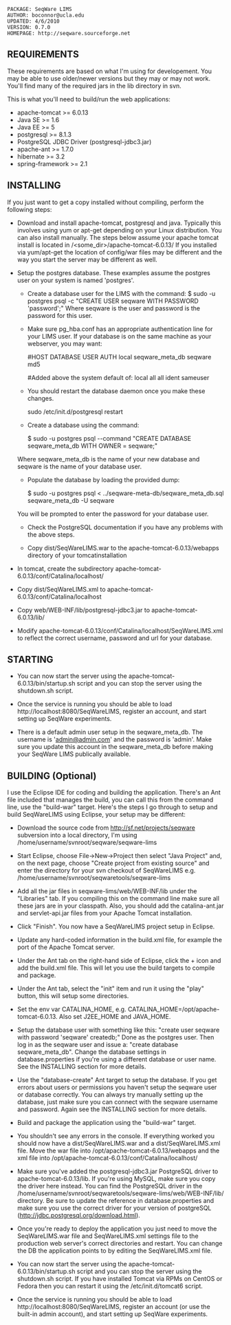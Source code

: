    PACKAGE: SeqWare LIMS
    AUTHOR: boconnor@ucla.edu
    UPDATED: 4/6/2010
    VERSION: 0.7.0
    HOMEPAGE: http://seqware.sourceforge.net

## REQUIREMENTS

These requirements are based on what I'm using for developement.  You may be able 
to use older/newer versions but they may or may not work.  You'll find many of the
required jars in the lib directory in svn.

This is what you'll need to build/run the web applications:

* apache-tomcat >= 6.0.13
* Java SE >= 1.6
* Java EE >= 5
* postgresql >= 8.1.3
* PostgreSQL JDBC Driver (postgresql-jdbc3.jar)
* apache-ant >= 1.7.0
* hibernate >= 3.2
* spring-framework >= 2.1


## INSTALLING

If you just want to get a copy installed without compiling, perform the following steps:

* Download and install apache-tomcat, postgresql and java. Typically this
  involves using yum or apt-get depending on your Linux distribution. You can
  also install manually. The steps below assume your apache tomcat install is
  located in /<some_dir>/apache-tomcat-6.0.13/ If you installed via yum/apt-get
  the location of config/war files may be different and the way you start the
  server may be different as well. 

* Setup the postgres database. These examples assume the postgres user on your system
  is named 'postgres'.

    * Create a database user for the LIMS with the command:
   $ sudo -u postgres psql -c "CREATE USER seqware WITH PASSWORD 'password';"
   Where seqware is the user and password is the password for this user.

    * Make sure pg_hba.conf has an appropriate authentication line for your LIMS user.
   If your database is on the same machine as your webserver, you may want:

        #HOST   DATABASE          USER                              AUTH
        local   seqware_meta_db   seqware                            md5
        
        #Added above the system default of:
        local   all           all                               ident sameuser

    * You should restart the database daemon once you make these changes.

        sudo /etc/init.d/postgresql restart

    * Create a database using the command:

        $ sudo -u postgres psql --command "CREATE DATABASE seqware_meta_db WITH OWNER = seqware;"

   Where seqware_meta_db is the name of your new database and seqware is the name of your
   database user.

    * Populate the database by loading the provided dump:

        $ sudo -u postgres psql < ../seqware-meta-db/seqware_meta_db.sql seqware_meta_db -U seqware

   You will be prompted to enter the password for your database user.

    * Check the PostgreSQL documentation if you have any problems with the above steps.

    * Copy dist/SeqWareLIMS.war to the apache-tomcat-6.0.13/webapps directory of your tomcatinstallation

* In tomcat, create the subdirectory apache-tomcat-6.0.13/conf/Catalina/localhost/

* Copy dist/SeqWareLIMS.xml to apache-tomcat-6.0.13/conf/Catalina/localhost

* Copy web/WEB-INF/lib/postgresql-jdbc3.jar to apache-tomcat-6.0.13/lib/

* Modify apache-tomcat-6.0.13/conf/Catalina/localhost/SeqWareLIMS.xml to reflect the
  correct username, password and url for your database.


## STARTING

* You can now start the server using the apache-tomcat-6.0.13/bin/startup.sh script and
  you can stop the server using the shutdown.sh script.
  
* Once the service is running you should be able to load http://localhost:8080/SeqWareLIMS,
  register an account, and start setting up SeqWare experiments.

* There is a default admin user setup in the seqware_meta_db. The username is
  'admin@admin.com' and the password is 'admin'. Make sure you update this account in
  the seqware_meta_db before making your SeqWare LIMS publically available.


## BUILDING (Optional)

I use the Eclipse IDE for coding and building the application.  There's an Ant file 
included that manages the build, you can call this from the command line, use the
"build-war" target.  Here's the steps I go through to setup and build SeqWareLIMS
using Eclipse, your setup may be different:

* Download the source code from http://sf.net/projects/seqware subversion into a local
  directory, I'm using /home/username/svnroot/seqware/seqware-lims

* Start Eclipse, choose File->New->Project then select "Java Project" and, on the
  next page, choose "Create project from existing source" and enter the directory
  for your svn checkout of SeqWareLIMS e.g.
  /home/username/svnroot/seqwaretools/seqware-lims

* Add all the jar files in 
  seqware-lims/web/WEB-INF/lib under the "Libraries" tab.  If you compiling this on
  the command line make sure all these jars are in your classpath. Also, you should
  add the catalina-ant.jar and servlet-api.jar files from your Apache Tomcat installation.

* Click "Finish".  You now have a SeqWareLIMS project setup in Eclipse.

* Update any hard-coded information in the build.xml file, for example the port of the
  Apache Tomcat server.

* Under the Ant tab on the right-hand side of Eclipse, click the + icon and add the
  build.xml file.  This will let you use the build targets to compile and package.

* Under the Ant tab, select the "init" item and run it using the "play" button, this
  will setup some directories.

* Set the env var CATALINA_HOME, e.g. CATALINA_HOME=/opt/apache-tomcat-6.0.13. 
  Also set J2EE_HOME and JAVA_HOME.

* Setup the database user with something like this: "create user seqware with password 'seqware' createdb;"
  Done as the postgres user. Then log in as the seqware user and issue a:
  "create database seqware_meta_db".  Change the database settings in database.properties if you're
  using a different database or user name. See the INSTALLING section for more details.

* Use the "database-create" Ant target to setup the database.  If you get errors about users
  or permissions you haven't setup the seqware user or database correctly.  You can always try
  manually setting up the database, just make sure you can connect with the seqware username
  and password. Again see the INSTALLING section for more details.

* Build and package the application using the "build-war" target.

* You shouldn't see any errors in the console.  If everything worked you should now have a
  dist/SeqWareLIMS.war and a dist/SeqWareLIMS.xml file.  Move the war file into
  /opt/apache-tomcat-6.0.13/webapps and the xml file into
  /opt/apache-tomcat-6.0.13/conf/Catalina/localhost/

* Make sure you've added the postgresql-jdbc3.jar PostgreSQL driver to apache-tomcat-6.0.13/lib.
  If you're using MySQL, make sure you copy the driver here instead.  You can find the PostgreSQL
  driver in the /home/username/svnroot/seqwaretools/seqware-lims/web/WEB-INF/lib/ directory.
  Be sure to update the reference in database.properties and make sure you use the correct driver
  for your version of postgreSQL (http://jdbc.postgresql.org/download.html).

* Once you're ready to deploy the application you just need to move the SeqWareLIMS.war file
  and SeqWareLIMS.xml settings file to the production web server's correct directories and restart.
  You can change the DB the application points to by editing the SeqWareLIMS.xml file.

* You can now start the server using the apache-tomcat-6.0.13/bin/startup.sh script and 
  you can stop the server using the shutdown.sh script. If you have installed Tomcat via RPMs
  on CentOS or Fedora then you can restart it using the /etc/init.d/tomcat6 script.

* Once the service is running you should be able to load http://localhost:8080/SeqWareLIMS,
  register an account (or use the built-in admin account), and start setting up SeqWare experiments.

